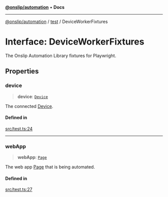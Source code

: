 [**@onslip/automation**](../../README.md) • **Docs**

***

[@onslip/automation](../../README.md) / [test](../README.md) / DeviceWorkerFixtures

# Interface: DeviceWorkerFixtures

The Onslip Automation Library fixtures for Playwright.

## Properties

### device

> **device**: [`Device`](../../index/classes/Device.md)

The connected [Device](../../index/classes/Device.md).

#### Defined in

[src/test.ts:24](https://github.com/Onslip/automation/blob/2da2b00dbee8df6079d79d0e64badbbab41233bf/src/test.ts#L24)

***

### webApp

> **webApp**: [`Page`](../../index/classes/Page.md)

The web app [Page](../../index/classes/Page.md) that is being automated.

#### Defined in

[src/test.ts:27](https://github.com/Onslip/automation/blob/2da2b00dbee8df6079d79d0e64badbbab41233bf/src/test.ts#L27)

